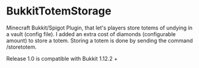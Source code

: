 # BukkitTotemStorage
 
Minecraft Bukkit/Spigot Plugin, that let's players store totems of undying in a vault (config file). I added an extra cost of diamonds (configurable amount) to store a totem. Storing a totem is done by sending the command /storetotem.

Release 1.0 is compatible with Bukkit 1.12.2 +
